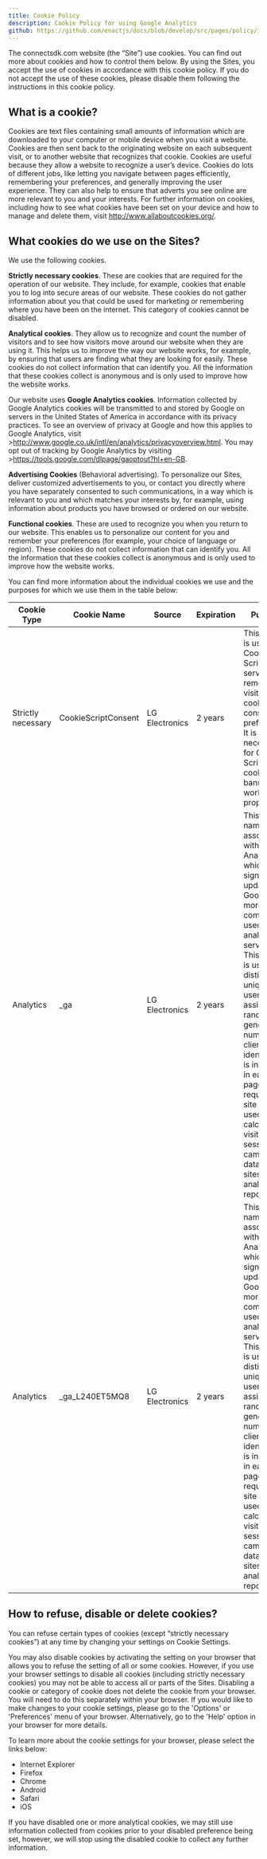 ```yaml
---
title: Cookie Policy
description: Cookie Policy for using Google Analytics
github: https://github.com/enactjs/docs/blob/develop/src/pages/policy/index.md
---
```


The connectsdk.com website (the “Site”) use cookies. You can find out more about cookies and how to control them below.
By using the Sites, you accept the use of cookies in accordance with this cookie policy. If you do not accept the use of these cookies, please disable them following the instructions in this cookie policy.

## What is a cookie?

Cookies are text files containing small amounts of information which are downloaded to your computer or mobile device when you visit a website. Cookies are then sent back to the originating website on each subsequent visit, or to another website that recognizes that cookie. Cookies are useful because they allow a website to recognize a user’s device.
Cookies do lots of different jobs, like letting you navigate between pages efficiently, remembering your preferences, and generally improving the user experience. They can also help to ensure that adverts you see online are more relevant to you and your interests.
For further information on cookies, including how to see what cookies have been set on your device and how to manage and delete them, visit http://www.allaboutcookies.org/.

## What cookies do we use on the Sites?

We use the following cookies.

**Strictly necessary cookies**. These are cookies that are required for the operation of our website. They include, for example, cookies that enable you to log into secure areas of our website. These cookies do not gather information about you that could be used for marketing or remembering where you have been on the internet. This category of cookies cannot be disabled.

**Analytical cookies**. They allow us to recognize and count the number of visitors and to see how visitors move around our website when they are using it. This helps us to improve the way our website works, for example, by ensuring that users are finding what they are looking for easily. These cookies do not collect information that can identify you. All the information that these cookies collect is anonymous and is only used to improve how the website works.

Our website uses **Google Analytics cookies**. Information collected by Google Analytics cookies will be transmitted to and stored by Google on servers in the United States of America in accordance with its privacy practices. To see an overview of privacy at Google and how this applies to Google Analytics, visit >http://www.google.co.uk/intl/en/analytics/privacyoverview.html. You may opt out of tracking by Google Analytics by visiting >https://tools.google.com/dlpage/gaoptout?hl+en-GB.

**Advertising Cookies** (Behavioral advertising). To personalize our Sites, deliver customized advertisements to you, or contact you directly where you have separately consented to such communications, in a way which is relevant to you and which matches your interests by, for example, using information about products you have browsed or ordered on our website.

**Functional cookies**. These are used to recognize you when you return to our website. This enables us to personalize our content for you and remember your preferences (for example, your choice of language or region). These cookies do not collect information that can identify you. All the information that these cookies collect is anonymous and is only used to improve how the website works.

You can find more information about the individual cookies we use and the purposes for which we use them in the table below:

| Cookie Type | Cookie Name | Source | Expiration | Purpose |
|---|---|---|---|---|
| Strictly necessary | CookieScriptConsent | LG Electronics | 2 years | This cookie is used by Cookie-Script.com service to remember visitor cookie consent preferences. It is necessary for Cookie-Script.com cookie banner to work properly. |
| Analytics | _ga | LG Electronics | 2 years | This cookie name is associated with Google Analytics - which is a significant update to Google's more commonly used analytics service. This cookie is used to distinguish unique users by assigning a randomly generated number as a client identifier. It is included in each page request in a site and used to calculate visitor, session and campaign data for the sites analytics reports. |
| Analytics | _ga_L240ET5MQ8 | LG Electronics | 2 years | This cookie name is associated with Google Analytics - which is a significant update to Google's more commonly used analytics service. This cookie is used to distinguish unique users by assigning a randomly generated number as a client identifier. It is included in each page request in a site and used to calculate visitor, session and campaign data for the sites analytics reports. |

## How to refuse, disable or delete cookies?

You can refuse certain types of cookies (except “strictly necessary cookies”) at any time by changing your settings on Cookie Settings.
 
You may also disable cookies by activating the setting on your browser that allows you to refuse the setting of all or some cookies. However, if you use your browser settings to disable all cookies (including strictly necessary cookies) you may not be able to access all or parts of the Sites.
Disabling a cookie or category of cookie does not delete the cookie from your browser. You will need to do this separately within your browser.
If you would like to make changes to your cookie settings, please go to the 'Options' or 'Preferences' menu of your browser. Alternatively, go to the 'Help' option in your browser for more details.

To learn more about the cookie settings for your browser, please select the links below:

+ Internet Explorer
+ Firefox
+ Chrome
+ Android
+ Safari
+ iOS

If you have disabled one or more analytical cookies, we may still use information collected from cookies prior to your disabled preference being set, however, we will stop using the disabled cookie to collect any further information.
